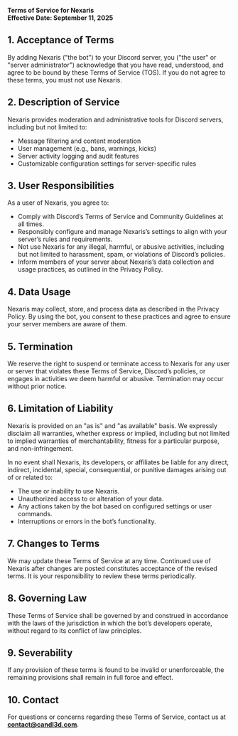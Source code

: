 **Terms of Service for Nexaris**  
**Effective Date: September 11, 2025**  

## 1. Acceptance of Terms  
By adding Nexaris ("the bot") to your Discord server, you ("the user" or "server administrator") acknowledge that you have read, understood, and agree to be bound by these Terms of Service (TOS). If you do not agree to these terms, you must not use Nexaris.  

## 2. Description of Service  
Nexaris provides moderation and administrative tools for Discord servers, including but not limited to:  
- Message filtering and content moderation  
- User management (e.g., bans, warnings, kicks)  
- Server activity logging and audit features  
- Customizable configuration settings for server-specific rules  

## 3. User Responsibilities  
As a user of Nexaris, you agree to:  
- Comply with Discord’s Terms of Service and Community Guidelines at all times.  
- Responsibly configure and manage Nexaris’s settings to align with your server’s rules and requirements.  
- Not use Nexaris for any illegal, harmful, or abusive activities, including but not limited to harassment, spam, or violations of Discord’s policies.  
- Inform members of your server about Nexaris’s data collection and usage practices, as outlined in the Privacy Policy.  

## 4. Data Usage  
Nexaris may collect, store, and process data as described in the Privacy Policy. By using the bot, you consent to these practices and agree to ensure your server members are aware of them.  

## 5. Termination  
We reserve the right to suspend or terminate access to Nexaris for any user or server that violates these Terms of Service, Discord’s policies, or engages in activities we deem harmful or abusive. Termination may occur without prior notice.  

## 6. Limitation of Liability  
Nexaris is provided on an "as is" and "as available" basis. We expressly disclaim all warranties, whether express or implied, including but not limited to implied warranties of merchantability, fitness for a particular purpose, and non-infringement.  

In no event shall Nexaris, its developers, or affiliates be liable for any direct, indirect, incidental, special, consequential, or punitive damages arising out of or related to:  
- The use or inability to use Nexaris.  
- Unauthorized access to or alteration of your data.  
- Any actions taken by the bot based on configured settings or user commands.  
- Interruptions or errors in the bot’s functionality.  

## 7. Changes to Terms  
We may update these Terms of Service at any time. Continued use of Nexaris after changes are posted constitutes acceptance of the revised terms. It is your responsibility to review these terms periodically.  

## 8. Governing Law  
These Terms of Service shall be governed by and construed in accordance with the laws of the jurisdiction in which the bot’s developers operate, without regard to its conflict of law principles.  

## 9. Severability  
If any provision of these terms is found to be invalid or unenforceable, the remaining provisions shall remain in full force and effect.  

## 10. Contact  
For questions or concerns regarding these Terms of Service, contact us at **contact@candl3d.com**.  
